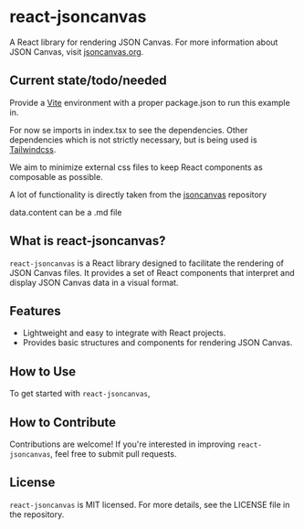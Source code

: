
# react-jsoncanvas

A React library for rendering JSON Canvas. For more information about
JSON Canvas, visit [jsoncanvas.org](https://jsoncanvas.org).

## Current state/todo/needed
Provide a [Vite]() environment with a proper package.json to run this example in.

For now se imports in index.tsx to see the dependencies. Other dependencies which is not strictly necessary, but is being used is [Tailwindcss]().

We aim to minimize external css files to keep React components as composable as possible.

A lot of functionality is directly taken from the [jsoncanvas](https://github.com/obsidianmd/jsoncanvas) repository

data.content can be a .md file

## What is react-jsoncanvas?

`react-jsoncanvas` is a React library designed to facilitate the rendering of JSON Canvas files. It provides a set of React components that interpret and display JSON Canvas data in a visual format.

## Features

- Lightweight and easy to integrate with React projects.
- Provides basic structures and components for rendering JSON Canvas.

## How to Use

To get started with `react-jsoncanvas`,

## How to Contribute
Contributions are welcome! If you're interested in improving `react-jsoncanvas`, feel free to
submit pull requests.

## License
`react-jsoncanvas` is MIT licensed. For more details, see the LICENSE file in the repository.
